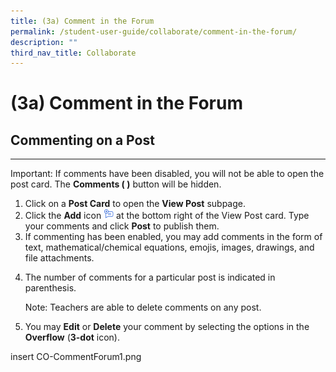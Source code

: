```yaml
---
title: (3a) Comment in the Forum
permalink: /student-user-guide/collaborate/comment-in-the-forum/
description: ""
third_nav_title: Collaborate
---
```

<h1 id="-3a-comment-in-the-forum">(3a) Comment in the Forum</h1>
<h2 id="commenting-on-a-post">Commenting on a Post</h2>
<hr>
<p>Important: If comments have been disabled, you will not be able to open the post card. The <strong>Comments ( )</strong> button will be hidden.</p>
<ol>
<li>Click on a <strong>Post Card</strong> to open the <strong>View Post</strong> subpage.</li>
<li>Click the <strong>Add</strong> icon <img style="width:1rem; display: inline;" src="/images/Icons/Add.png"> at the bottom right of the View Post card. Type your comments and click <strong>Post</strong> to publish them.</li>
<li>If commenting has been enabled, you may add comments in the form of text, mathematical/chemical equations, emojis, images, drawings, and file attachments.</li>
<li><p>The number of comments for a particular post is indicated in parenthesis. </p>
<p> Note: Teachers are able to delete comments on any post. </p>
</li>
<li><p>You may <strong>Edit</strong> or <strong>Delete</strong> your comment by selecting the options in the <strong>Overflow</strong> (<strong>3-dot</strong> icon).</p>
</li>
</ol>
insert CO-CommentForum1.png